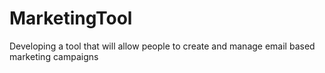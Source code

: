 # MarketingTool
Developing a tool that will allow people to create and manage email based marketing campaigns
